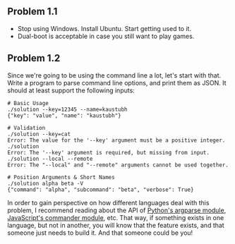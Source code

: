 ## Problem 1.1

- Stop using Windows. Install Ubuntu. Start getting used to it.
- Dual-boot is acceptable in case you still want to play games.

## Problem 1.2

Since we're going to be using the command line a lot, let's start with that. Write a program to parse command line options, and print them as JSON. It should at least support the following inputs:

```
# Basic Usage
./solution --key=12345 --name=kaustubh
{"key": "value", "name": "kaustubh"}

# Validation
./solution --key=cat
Error: The value for the '--key' argument must be a positive integer.
./solution
Error: The '--key' argument is required, but missing from input.
./solution --local --remote
Error: The "--local" and "--remote" arguments cannot be used together.

# Position Arguments & Short Names
./solution alpha beta -V
{"command": "alpha", "subcommand": "beta", "verbose": True}
```

In order to gain perspective on how different languages deal with this problem, I recommend reading about the API of [Python's argparse module](https://docs.python.org/3/library/argparse.html), [JavaScript's commander module](https://www.npmjs.com/package/commander), etc. That way, if something exists in one language, but not in another, you will know that the feature exists, and that someone just needs to build it. And that someone could be you!
